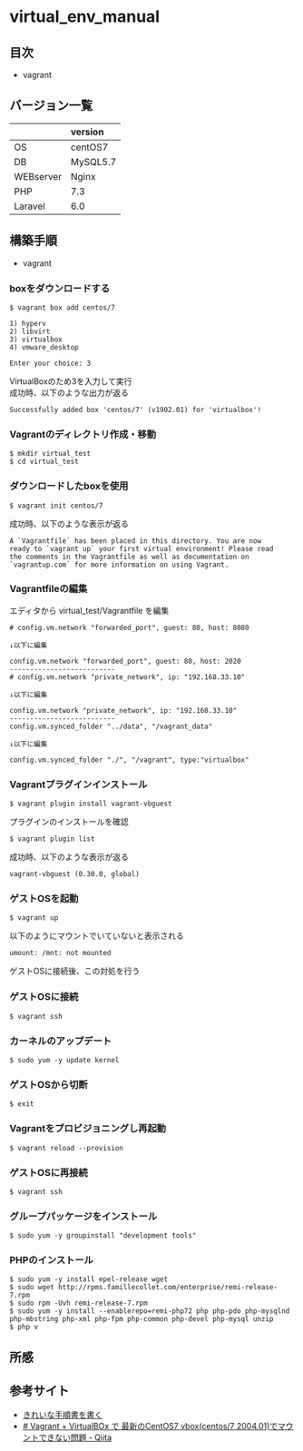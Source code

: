 # virtual_env_manual
## 目次
- vagrant

## バージョン一覧
|  | version |
| :-- | :-- |
| OS | centOS7 |
| DB | MySQL5.7 |
| WEBserver | Nginx |
| PHP | 7.3 |
| Laravel | 6.0 |

## 構築手順
- vagrant
### boxをダウンロードする
```shell
$ vagrant box add centos/7

1) hyperv
2) libvirt
3) virtualbox
4) vmware_desktop

Enter your choice: 3
```
VirtualBoxのため3を入力して実行  
成功時、以下のような出力が返る
```
Successfully added box 'centos/7' (v1902.01) for 'virtualbox'!
```

### Vagrantのディレクトリ作成・移動
```shell
$ mkdir virtual_test
$ cd virtual_test
```

### ダウンロードしたboxを使用
```shell
$ vagrant init centos/7
```
成功時、以下のような表示が返る
```
A `Vagrantfile` has been placed in this directory. You are now
ready to `vagrant up` your first virtual environment! Please read
the comments in the Vagrantfile as well as documentation on
`vagrantup.com` for more information on using Vagrant.
```

### Vagrantfileの編集
エディタから virtual_test/Vagrantfile を編集
```
# config.vm.network "forwarded_port", guest: 80, host: 8080

↓以下に編集

config.vm.network "forwarded_port", guest: 80, host: 2020
--------------------------
# config.vm.network "private_network", ip: "192.168.33.10"

↓以下に編集

config.vm.network "private_network", ip: "192.168.33.10"
--------------------------
config.vm.synced_folder "../data", "/vagrant_data"

↓以下に編集

config.vm.synced_folder "./", "/vagrant", type:"virtualbox"
```

### Vagrantプラグインインストール
```
$ vagrant plugin install vagrant-vbguest
```
プラグインのインストールを確認  
```
$ vagrant plugin list
```
成功時、以下のような表示が返る
```
vagrant-vbguest (0.30.0, global)
```

### ゲストOSを起動
```
$ vagrant up
```
以下のようにマウントでいていないと表示される
```
umount: /mnt: not mounted
```
ゲストOSに接続後、この対処を行う

### ゲストOSに接続
```
$ vagrant ssh
```

### カーネルのアップデート
```shell
$ sudo yum -y update kernel
```

### ゲストOSから切断
```
$ exit
```

### Vagrantをプロビジョニングし再起動
```
$ vagrant reload --provision
```

### ゲストOSに再接続
```
$ vagrant ssh
```

### グループパッケージをインストール
```
$ sudo yum -y groupinstall "development tools"
```

### PHPのインストール
```
$ sudo yum -y install epel-release wget
$ sudo wget http://rpms.famillecollet.com/enterprise/remi-release-7.rpm
$ sudo rpm -Uvh remi-release-7.rpm
$ sudo yum -y install --enablerepo=remi-php72 php php-pdo php-mysqlnd php-mbstring php-xml php-fpm php-common php-devel php-mysql unzip
$ php v
```

## 所感

## 参考サイト
- [きれいな手順書を書く](https://nishinatoshiharu.com/tidy-procedure/)
- [# Vagrant + VirtualBOx で 最新のCentOS7 vbox(centos/7 2004.01)でマウントできない問題 - Qiita](https://qiita.com/mao172/items/f1af5bedd0e9536169ae)
